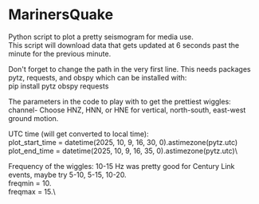 # MarinersQuake
Python script to plot a pretty seismogram for media use.  
This script will download data that gets updated at 6 seconds past the minute for the previous minute.

Don't forget to change the path in the very first line.  This needs packages pytz, requests, and obspy which can be installed with:\
pip install pytz obspy requests


The parameters in the code to play with to get the prettiest wiggles:\
channel- Choose HNZ, HNN, or HNE for vertical, north-south, east-west ground motion.

UTC time (will get converted to local time):\
plot_start_time = datetime(2025, 10, 9, 16, 30, 0).astimezone(pytz.utc)\
plot_end_time = datetime(2025, 10, 9, 16, 35, 0).astimezone(pytz.utc)\

Frequency of the wiggles:  10-15 Hz was pretty good for Century Link events, maybe try 5-10, 5-15, 10-20.\
freqmin = 10.\
freqmax = 15.\


